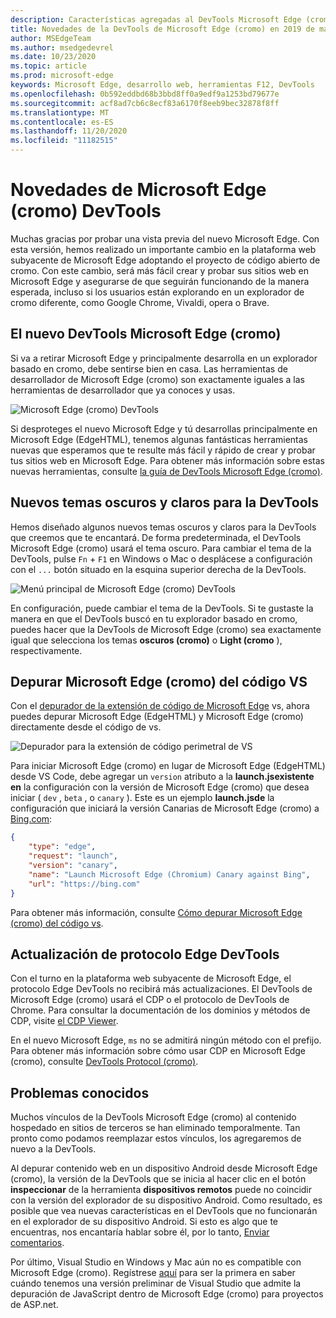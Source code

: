 ```yaml
---
description: Características agregadas al DevTools Microsoft Edge (cromo) en 2019 de marzo
title: Novedades de la DevTools de Microsoft Edge (cromo) en 2019 de marzo
author: MSEdgeTeam
ms.author: msedgedevrel
ms.date: 10/23/2020
ms.topic: article
ms.prod: microsoft-edge
keywords: Microsoft Edge, desarrollo web, herramientas F12, DevTools
ms.openlocfilehash: 0b592eddbd68b3bbd8ff0a9edf9a1253bd79677e
ms.sourcegitcommit: acf8ad7cb6c8ecf83a6170f8eeb9bec32878f8ff
ms.translationtype: MT
ms.contentlocale: es-ES
ms.lasthandoff: 11/20/2020
ms.locfileid: "11182515"
---
```

# Novedades de Microsoft Edge (cromo) DevTools

Muchas gracias por probar una vista previa del nuevo Microsoft Edge. Con esta versión, hemos realizado un importante cambio en la plataforma web subyacente de Microsoft Edge adoptando el proyecto de código abierto de cromo. Con este cambio, será más fácil crear y probar sus sitios web en Microsoft Edge y asegurarse de que seguirán funcionando de la manera esperada, incluso si los usuarios están explorando en un explorador de cromo diferente, como Google Chrome, Vivaldi, opera o Brave.

## El nuevo DevTools Microsoft Edge (cromo)

Si va a retirar Microsoft Edge y principalmente desarrolla en un explorador basado en cromo, debe sentirse bien en casa. Las herramientas de desarrollador de Microsoft Edge (cromo) son exactamente iguales a las herramientas de desarrollador que ya conoces y usas.

![Microsoft Edge (cromo) DevTools](./media/devtools.png)

Si desproteges el nuevo Microsoft Edge y tú desarrollas principalmente en Microsoft Edge (EdgeHTML), tenemos algunas fantásticas herramientas nuevas que esperamos que te resulte más fácil y rápido de crear y probar tus sitios web en Microsoft Edge. Para obtener más información sobre estas nuevas herramientas, consulte [la guía de DevTools Microsoft Edge (cromo)](../devtools-guide-chromium.md).

## Nuevos temas oscuros y claros para la DevTools

Hemos diseñado algunos nuevos temas oscuros y claros para la DevTools que creemos que te encantará. De forma predeterminada, el DevTools Microsoft Edge (cromo) usará el tema oscuro. Para cambiar el tema de la DevTools, pulse `Fn`  +  `F1` en Windows o Mac o desplácese a configuración con el `...` botón situado en la esquina superior derecha de la DevTools.

![Menú principal de Microsoft Edge (cromo) DevTools](./media/devtools-main-menu.png)

En configuración, puede cambiar el tema de la DevTools. Si te gustaste la manera en que el DevTools buscó en tu explorador basado en cromo, puedes hacer que la DevTools de Microsoft Edge (cromo) sea exactamente igual que selecciona los temas **oscuros (cromo)** o **Light (cromo** ), respectivamente. 

## Depurar Microsoft Edge (cromo) del código VS

Con el [depurador de la extensión de código de Microsoft Edge](https://marketplace.visualstudio.com/items?itemName=msjsdiag.debugger-for-edge) vs, ahora puedes depurar Microsoft Edge (EdgeHTML) y Microsoft Edge (cromo) directamente desde el código de vs.

![Depurador para la extensión de código perimetral de VS](./media/vscode-debugger.png)

Para iniciar Microsoft Edge (cromo) en lugar de Microsoft Edge (EdgeHTML) desde VS Code, debe agregar un `version` atributo a la **launch.jsexistente en** la configuración con la versión de Microsoft Edge (cromo) que desea iniciar ( `dev` , `beta` , o `canary` ). Este es un ejemplo **launch.jsde** la configuración que iniciará la versión Canarias de Microsoft Edge (cromo) a [Bing.com](https://www.bing.com/):

```json
{
    "type": "edge",
    "request": "launch",
    "version": "canary",
    "name": "Launch Microsoft Edge (Chromium) Canary against Bing",
    "url": "https://bing.com"
}
```

Para obtener más información, consulte [Cómo depurar Microsoft Edge (cromo) del código vs](../visual-studio-code/debugger-for-edge.md).

## Actualización de protocolo Edge DevTools

Con el turno en la plataforma web subyacente de Microsoft Edge, el protocolo Edge DevTools no recibirá más actualizaciones. El DevTools de Microsoft Edge (cromo) usará el CDP o el protocolo de DevTools de Chrome. Para consultar la documentación de los dominios y métodos de CDP, visite [el CDP Viewer](https://chromedevtools.github.io/devtools-protocol/tot/Accessibility).

En el nuevo Microsoft Edge, `ms` no se admitirá ningún método con el prefijo. Para obtener más información sobre cómo usar CDP en Microsoft Edge (cromo), consulte [DevTools Protocol (cromo)](../devtools-protocol-chromium.md).

## Problemas conocidos

Muchos vínculos de la DevTools Microsoft Edge (cromo) al contenido hospedado en sitios de terceros se han eliminado temporalmente. Tan pronto como podamos reemplazar estos vínculos, los agregaremos de nuevo a la DevTools.


Al depurar contenido web en un dispositivo Android desde Microsoft Edge (cromo), la versión de la DevTools que se inicia al hacer clic en el botón **inspeccionar** de la herramienta **dispositivos remotos** puede no coincidir con la versión del explorador de su dispositivo Android. Como resultado, es posible que vea nuevas características en el DevTools que no funcionarán en el explorador de su dispositivo Android. Si esto es algo que te encuentras, nos encantaría hablar sobre él, por lo tanto, [Enviar comentarios](../devtools-guide-chromium.md#getting-in-touch-with-the-microsoft-edge-devtools-team).

Por último, Visual Studio en Windows y Mac aún no es compatible con Microsoft Edge (cromo). Regístrese [aquí](https://visualstudio.microsoft.com/vs/preview/) para ser la primera en saber cuándo tenemos una versión preliminar de Visual Studio que admite la depuración de JavaScript dentro de Microsoft Edge (cromo) para proyectos de ASP.net.  
